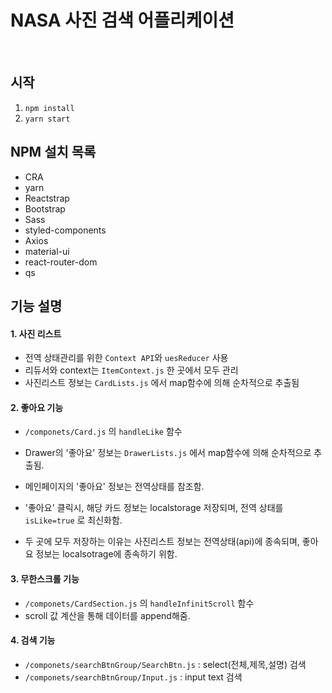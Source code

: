 # NASA 사진 검색 어플리케이션


<br/>

## 시작

1. ```npm install```
2. ```yarn start```




## NPM 설치 목록

- CRA
- yarn 
- Reactstrap 
- Bootstrap
- Sass 
- styled-components 
- Axios 
- material-ui
- react-router-dom 
- qs


## 기능 설명

#### 1. 사진 리스트
- 전역 상태관리를 위한 ```Context API```와 ```uesReducer``` 사용
- 리듀서와 context는 ```ItemContext.js``` 한 곳에서 모두 관리
- 사진리스트 정보는 ```CardLists.js``` 에서 map함수에 의해 순차적으로 추출됨

#### 2. 좋아요 기능
- ```/componets/Card.js``` 의 ```handleLike``` 함수
- Drawer의 '좋아요' 정보는 ```DrawerLists.js``` 에서 map함수에 의해 순차적으로 추출됨.
- 메인페이지의 '좋아요' 정보는 전역상태를 참조함.

- '좋아요' 클릭시, 해당 카드 정보는 localstorage 저장되며, 전역 상태를 ```isLike=true``` 로 최신화함.
- 두 곳에 모두 저장하는 이유는 사진리스트 정보는 전역상태(api)에 종속되며, 좋아요 정보는 localsotrage에 종속하기 위함.


#### 3. 무한스크롤 기능
- ```/componets/CardSection.js``` 의 ```handleInfinitScroll``` 함수
- scroll 값 계산을 통해 데이터를 append해줌.


#### 4. 검색 기능
- ```/componets/searchBtnGroup/SearchBtn.js``` :  select(전체,제목,설명) 검색 
- ```/componets/searchBtnGroup/Input.js``` :  input text 검색 

